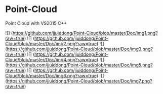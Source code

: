 # Point-Cloud
Point Cloud with VS2015 C++

![] (https://github.com/jjuiddong/Point-Cloud/blob/master/Doc/img1.png?raw=true)
![] (https://github.com/jjuiddong/Point-Cloud/blob/master/Doc/img2.png?raw=true)
![] (https://github.com/jjuiddong/Point-Cloud/blob/master/Doc/img3.png?raw=true)
![] (https://github.com/jjuiddong/Point-Cloud/blob/master/Doc/img4.png?raw=true)
![] (https://github.com/jjuiddong/Point-Cloud/blob/master/Doc/img5.png?raw=true)
![] (https://github.com/jjuiddong/Point-Cloud/blob/master/Doc/img6.png?raw=true)
![] (https://github.com/jjuiddong/Point-Cloud/blob/master/Doc/img7.png?raw=true)

